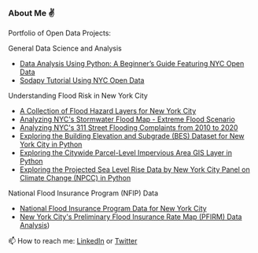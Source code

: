 ### About Me :v:

Portfolio of Open Data Projects:

General Data Science and Analysis
- [Data Analysis Using Python: A Beginner’s Guide Featuring NYC Open Data](https://github.com/mebauer/data-analysis-using-python)
- [Sodapy Tutorial Using NYC Open Data](https://github.com/mebauer/sodapy-tutorial-nyc-opendata)

Understanding Flood Risk in New York City
- [A Collection of Flood Hazard Layers for New York City](https://github.com/mebauer/nyc-flood-layers)
- [Analyzing NYC's Stormwater Flood Map - Extreme Flood Scenario](https://github.com/mebauer/stormwater-map-analysis-nyc)
- [Analyzing NYC's 311 Street Flooding Complaints from 2010 to 2020](https://github.com/mebauer/nyc-311-street-flooding)
- [Exploring the Building Elevation and Subgrade (BES) Dataset for New York City in Python](https://github.com/mebauer/building-elevation-subgrade-nyc)
- [Exploring the Citywide Parcel-Level Impervious Area GIS Layer in Python](https://github.com/mebauer/parcel-impervious-area-nyc)
- [Exploring the Projected Sea Level Rise Data by New York City Panel on Climate Change (NPCC) in Python](https://github.com/mebauer/projected-sea-level-rise-nyc)

National Flood Insurance Program (NFIP) Data
- [National Flood Insurance Program Data for New York City](https://github.com/mebauer/fema-nfip-nyc)
- [New York City's Preliminary Flood Insurance Rate Map (PFIRM) Data Analysis](https://github.com/mebauer/nyc-floodzone-analysis))

📫 How to reach me: [LinkedIn](https://www.linkedin.com/in/markebauer/) or [Twitter](https://twitter.com/markbauerwater)
